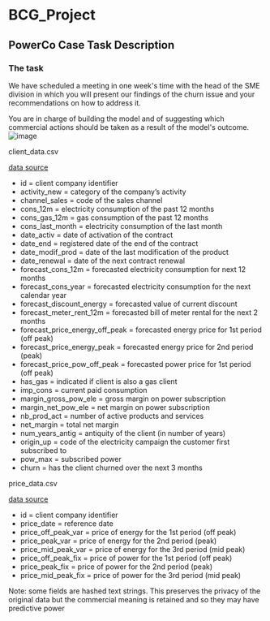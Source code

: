 # BCG_Project

## PowerCo Case Task Description

### The task

We have scheduled a meeting in one week's time with the head of the SME division in which you will present our findings of the churn issue and your recommendations on how to address it.

You are in charge of building the model and of suggesting which commercial actions should be taken as a result of the model's outcome.
![image](https://user-images.githubusercontent.com/52653907/211189811-b7e32d50-0f54-4883-b5d4-1a49c36bce69.png)






client_data.csv 

[data source](https://cdn.theforage.com/vinternships/companyassets/SKZxezskWgmFjRvj9/BqF6gmrmLunCkdqKM/1639044685365/client_data.csv)

  - id = client company identifier
  -	activity_new = category of the company’s activity
  -	channel_sales = code of the sales channel
  -	cons_12m = electricity consumption of the past 12 months
  -	cons_gas_12m = gas consumption of the past 12 months
  -	cons_last_month = electricity consumption of the last month
  -	date_activ = date of activation of the contract
  -	date_end = registered date of the end of the contract
  -	date_modif_prod = date of the last modification of the product
  -	date_renewal = date of the next contract renewal
  -	forecast_cons_12m = forecasted electricity consumption for next 12 months
  -	forecast_cons_year = forecasted electricity consumption for the next calendar year
  -	forecast_discount_energy = forecasted value of current discount
  -	forecast_meter_rent_12m = forecasted bill of meter rental for the next 2 months
  -	forecast_price_energy_off_peak = forecasted energy price for 1st period (off peak)
  -	forecast_price_energy_peak = forecasted energy price for 2nd period (peak)
  -	forecast_price_pow_off_peak = forecasted power price for 1st period (off peak)
  -	has_gas = indicated if client is also a gas client
  -	imp_cons = current paid consumption
  -	margin_gross_pow_ele = gross margin on power subscription
  -	margin_net_pow_ele = net margin on power subscription
  -	nb_prod_act = number of active products and services
  -	net_margin = total net margin
  -	num_years_antig = antiquity of the client (in number of years)
  -	origin_up = code of the electricity campaign the customer first subscribed to
  -	pow_max = subscribed power
  -	churn = has the client churned over the next 3 months

price_data.csv

[data source](https://cdn.theforage.com/vinternships/companyassets/SKZxezskWgmFjRvj9/BqF6gmrmLunCkdqKM/1639044717433/price_data.csv)

  -	id = client company identifier
  -	price_date = reference date
  -	price_off_peak_var = price of energy for the 1st period (off peak)
  -	price_peak_var = price of energy for the 2nd period (peak)
  -	price_mid_peak_var = price of energy for the 3rd period (mid peak)
  -	price_off_peak_fix = price of power for the 1st period (off peak)
  -	price_peak_fix = price of power for the 2nd period (peak)
  -	price_mid_peak_fix = price of power for the 3rd period (mid peak)

Note: some fields are hashed text strings. This preserves the privacy of the original data but the commercial meaning is retained and so they may have predictive power
